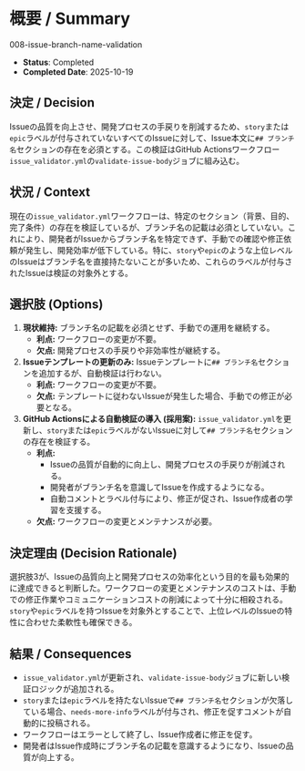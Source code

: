 # 概要 / Summary
008-issue-branch-name-validation

- **Status**: Completed
- **Completed Date**: 2025-10-19

## 決定 / Decision
Issueの品質を向上させ、開発プロセスの手戻りを削減するため、`story`または`epic`ラベルが付与されていないすべてのIssueに対して、Issue本文に`## ブランチ名`セクションの存在を必須とする。この検証はGitHub Actionsワークフロー`issue_validator.yml`の`validate-issue-body`ジョブに組み込む。

## 状況 / Context

現在の`issue_validator.yml`ワークフローは、特定のセクション（背景、目的、完了条件）の存在を検証しているが、ブランチ名の記載は必須としていない。これにより、開発者がIssueからブランチ名を特定できず、手動での確認や修正依頼が発生し、開発効率が低下している。特に、`story`や`epic`のような上位レベルのIssueはブランチ名を直接持たないことが多いため、これらのラベルが付与されたIssueは検証の対象外とする。

## 選択肢 (Options)

1.  **現状維持:** ブランチ名の記載を必須とせず、手動での運用を継続する。
    *   **利点:** ワークフローの変更が不要。
    *   **欠点:** 開発プロセスの手戻りや非効率性が継続する。
2.  **Issueテンプレートの更新のみ:** Issueテンプレートに`## ブランチ名`セクションを追加するが、自動検証は行わない。
    *   **利点:** ワークフローの変更が不要。
    *   **欠点:** テンプレートに従わないIssueが発生した場合、手動での修正が必要となる。
3.  **GitHub Actionsによる自動検証の導入 (採用案):** `issue_validator.yml`を更新し、`story`または`epic`ラベルがないIssueに対して`## ブランチ名`セクションの存在を検証する。
    *   **利点:**
        *   Issueの品質が自動的に向上し、開発プロセスの手戻りが削減される。
        *   開発者がブランチ名を意識してIssueを作成するようになる。
        *   自動コメントとラベル付与により、修正が促され、Issue作成者の学習を支援する。
    *   **欠点:** ワークフローの変更とメンテナンスが必要。

## 決定理由 (Decision Rationale)

選択肢3が、Issueの品質向上と開発プロセスの効率化という目的を最も効果的に達成できると判断した。ワークフローの変更とメンテナンスのコストは、手動での修正作業やコミュニケーションコストの削減によって十分に相殺される。`story`や`epic`ラベルを持つIssueを対象外とすることで、上位レベルのIssueの特性に合わせた柔軟性も確保できる。

## 結果 / Consequences

*   `issue_validator.yml`が更新され、`validate-issue-body`ジョブに新しい検証ロジックが追加される。
*   `story`または`epic`ラベルを持たないIssueで`## ブランチ名`セクションが欠落している場合、`needs-more-info`ラベルが付与され、修正を促すコメントが自動的に投稿される。
*   ワークフローはエラーとして終了し、Issue作成者に修正を促す。
*   開発者はIssue作成時にブランチ名の記載を意識するようになり、Issueの品質が向上する。


